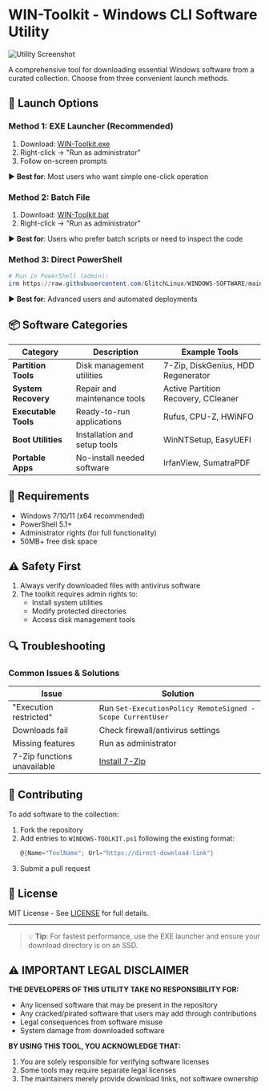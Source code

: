 # WIN-Toolkit - Windows CLI Software Utility

![Utility Screenshot](https://via.placeholder.com/800x400?text=Windows+Software+Downloader+Screenshot)

A comprehensive tool for downloading essential Windows software from a curated collection. Choose from three convenient launch methods.

## 🚀 Launch Options

### Method 1: EXE Launcher (Recommended)

1. Download: [WIN-Toolkit.exe](https://github.com/GlitchLinux/WINDOWS-SOFTWARE/raw/refs/heads/main/WIN-Toolkit.exe)
2. Right-click → "Run as administrator"
3. Follow on-screen prompts

▶ **Best for**: Most users who want simple one-click operation

### Method 2: Batch File

1. Download: [WIN-Toolkit.bat](https://raw.githubusercontent.com/GlitchLinux/WINDOWS-SOFTWARE/refs/heads/main/WIN-Toolkit.bat)
2. Right-click → "Run as administrator"

▶ **Best for**: Users who prefer batch scripts or need to inspect the code

### Method 3: Direct PowerShell
```powershell
# Run in PowerShell (admin):
irm https://raw.githubusercontent.com/GlitchLinux/WINDOWS-SOFTWARE/main/WINDOWS-TOOLKIT.ps1 | iex
```
▶ **Best for**: Advanced users and automated deployments

## 📦 Software Categories

| Category | Description | Example Tools |
|----------|-------------|---------------|
| **Partition Tools** | Disk management utilities | 7-Zip, DiskGenius, HDD Regenerator |
| **System Recovery** | Repair and maintenance tools | Active Partition Recovery, CCleaner |
| **Executable Tools** | Ready-to-run applications | Rufus, CPU-Z, HWiNFO |
| **Boot Utilities** | Installation and setup tools | WinNTSetup, EasyUEFI |
| **Portable Apps** | No-install needed software | IrfanView, SumatraPDF |

## 🔧 Requirements

- Windows 7/10/11 (x64 recommended)
- PowerShell 5.1+
- Administrator rights (for full functionality)
- 50MB+ free disk space

## ⚠️ Safety First

1. Always verify downloaded files with antivirus software
2. The toolkit requires admin rights to:
   - Install system utilities
   - Modify protected directories
   - Access disk management tools

## 🔍 Troubleshooting

### Common Issues & Solutions

| Issue | Solution |
|-------|----------|
| "Execution restricted" | Run `Set-ExecutionPolicy RemoteSigned -Scope CurrentUser` |
| Downloads fail | Check firewall/antivirus settings |
| Missing features | Run as administrator |
| 7-Zip functions unavailable | [Install 7-Zip](https://www.7-zip.org/) |

## 🤝 Contributing

To add software to the collection:

1. Fork the repository
2. Add entries to `WINDOWS-TOOLKIT.ps1` following the existing format:
   ```powershell
   @{Name="ToolName"; Url="https://direct-download-link"}
   ```
3. Submit a pull request

## 📜 License

MIT License - See [LICENSE](LICENSE) for full details.

---

> 💡 **Tip**: For fastest performance, use the EXE launcher and ensure your download directory is on an SSD.

## ⚠️ IMPORTANT LEGAL DISCLAIMER

**THE DEVELOPERS OF THIS UTILITY TAKE NO RESPONSIBILITY FOR:**
- Any licensed software that may be present in the repository
- Any cracked/pirated software that users may add through contributions
- Legal consequences from software misuse
- System damage from downloaded software

**BY USING THIS TOOL, YOU ACKNOWLEDGE THAT:**
1. You are solely responsible for verifying software licenses
2. Some tools may require separate legal licenses
3. The maintainers merely provide download links, not software ownership
